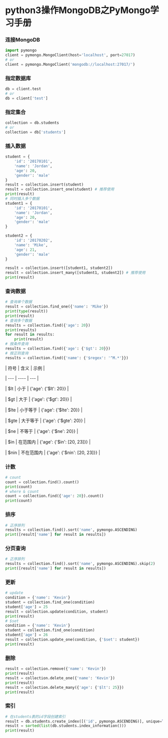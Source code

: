 # python3操作MongoDB之PyMongo学习手册

### 连接MongoDB
```python
import pymongo
client = pymongo.MongoClient(host='localhost', port=27017)
# or
client = pymongo.MongoClient('mongodb://localhost:27017/')
```

### 指定数据库
```python
db = client.test
# or
db = client['test']
```

### 指定集合
```python
collection = db.students
# or
collection = db['students']
```

### 插入数据
```python
student = {
    'id': '20170101',
    'name': 'Jordan',
    'age': 20,
    'gender': 'male'
}
result = collection.insert(student)
result = collection.insert_one(student) # 推荐使用
print(result)
# 同时插入多个数据
student1 = {
    'id': '20170101',
    'name': 'Jordan',
    'age': 20,
    'gender': 'male'
}

student2 = {
    'id': '20170202',
    'name': 'Mike',
    'age': 21,
    'gender': 'male'
}

result = collection.insert([student1, student2])
result = collection.insert_many([student1, student2]) # 推荐使用
print(result)
```

### 查询数据
```python
# 查询单个数据
result = collection.find_one({'name': 'Mike'})
print(type(result))
print(result)
# 查询多个数据
results = collection.find({'age': 20})
print(results)
for result in results:
    print(result)
# 按条件查询
results = collection.find({'age': {'$gt': 20}})
# 按正则查询
results = collection.find({'name': {'$regex': '^M.*'}})

```
| 符号 | 含义 | 示例 |

| --- | ---- | --- |

| $lt | 小于 | {'age': {'$lt': 20}} |

| $gt | 大于 | {'age': {'$gt': 20}} |

| $lte | 小于等于 | {'age': {'$lte': 20}} |

| $gte | 大于等于 | {'age': {'$gte': 20}} |

| $ne | 不等于 | {'age': {'$ne': 20}} |

| $in | 在范围内 | {'age': {'$in': [20, 23]}} |

| $nin | 不在范围内 | {'age': {'$nin': [20, 23]}} |

### 计数
```python
# count
count = collection.find().count()
print(count)
# where & count
count = collection.find({'age': 20}).count()
print(count)
```

### 排序
```python
# 正序排列
results = collection.find().sort('name', pymongo.ASCENDING)
print([result['name'] for result in results])
```

### 分页查询
```python
# 正序排列
results = collection.find().sort('name', pymongo.ASCENDING).skip(2)
print([result['name'] for result in results])
```

### 更新
```python
# update
condition = {'name': 'Kevin'}
student = collection.find_one(condition)
student['age'] = 25
result = collection.update(condition, student)
print(result)
# $set
condition = {'name': 'Kevin'}
student = collection.find_one(condition)
student['age'] = 26
result = collection.update_one(condition, {'$set': student})
print(result)
```

### 删除
```python
result = collection.remove({'name': 'Kevin'})
print(result)
result = collection.delete_one({'name': 'Kevin'})
print(result)
result = collection.delete_many({'age': {'$lt': 25}})
print(result)
```

### 索引
```python
# 在students表的id字段创建索引
result = db.students.create_index([('id', pymongo.ASCENDING)], unique=True)
result = sorted(list(db.students.index_information()))
print(result)
```
